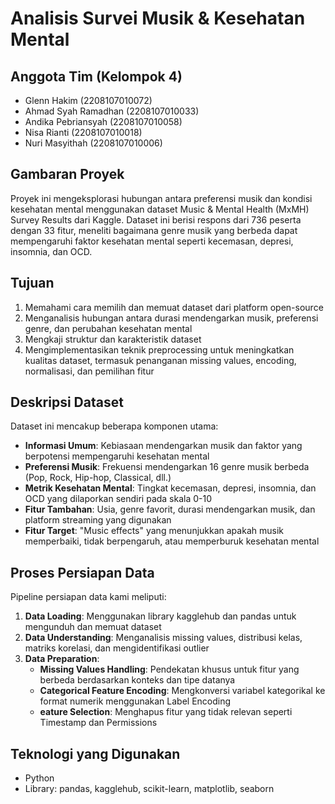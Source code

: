 # Analisis Survei Musik & Kesehatan Mental

## Anggota Tim (Kelompok 4)
- Glenn Hakim (2208107010072)
- Ahmad Syah Ramadhan (2208107010033)
- Andika Pebriansyah (2208107010058)
- Nisa Rianti (2208107010018)
- Nuri Masyithah (2208107010006)

## Gambaran Proyek
Proyek ini mengeksplorasi hubungan antara preferensi musik dan kondisi kesehatan mental menggunakan dataset Music & Mental Health (MxMH) Survey Results dari Kaggle. Dataset ini berisi respons dari 736 peserta dengan 33 fitur, meneliti bagaimana genre musik yang berbeda dapat mempengaruhi faktor kesehatan mental seperti kecemasan, depresi, insomnia, dan OCD.

## Tujuan
1. Memahami cara memilih dan memuat dataset dari platform open-source
2. Menganalisis hubungan antara durasi mendengarkan musik, preferensi genre, dan perubahan kesehatan mental
3. Mengkaji struktur dan karakteristik dataset
4. Mengimplementasikan teknik preprocessing untuk meningkatkan kualitas dataset, termasuk penanganan missing values, encoding, normalisasi, dan pemilihan fitur

## Deskripsi Dataset
Dataset ini mencakup beberapa komponen utama:
- **Informasi Umum**: Kebiasaan mendengarkan musik dan faktor yang berpotensi mempengaruhi kesehatan mental
- **Preferensi Musik**: Frekuensi mendengarkan 16 genre musik berbeda (Pop, Rock, Hip-hop, Classical, dll.)
- **Metrik Kesehatan Mental**: Tingkat kecemasan, depresi, insomnia, dan OCD yang dilaporkan sendiri pada skala 0-10
- **Fitur Tambahan**: Usia, genre favorit, durasi mendengarkan musik, dan platform streaming yang digunakan
- **Fitur Target**: "Music effects" yang menunjukkan apakah musik memperbaiki, tidak berpengaruh, atau memperburuk kesehatan mental

## Proses Persiapan Data
Pipeline persiapan data kami meliputi:
1. **Data Loading**: Menggunakan library kagglehub dan pandas untuk mengunduh dan memuat dataset
2. **Data Understanding**: Menganalisis missing values, distribusi kelas, matriks korelasi, dan mengidentifikasi outlier
3. **Data Preparation**:
   - **Missing Values Handling**: Pendekatan khusus untuk fitur yang berbeda berdasarkan konteks dan tipe datanya
   - **Categorical Feature Encoding**: Mengkonversi variabel kategorikal ke format numerik menggunakan Label Encoding
   - **eature Selection**: Menghapus fitur yang tidak relevan seperti Timestamp dan Permissions

## Teknologi yang Digunakan
- Python
- Library: pandas, kagglehub, scikit-learn, matplotlib, seaborn

